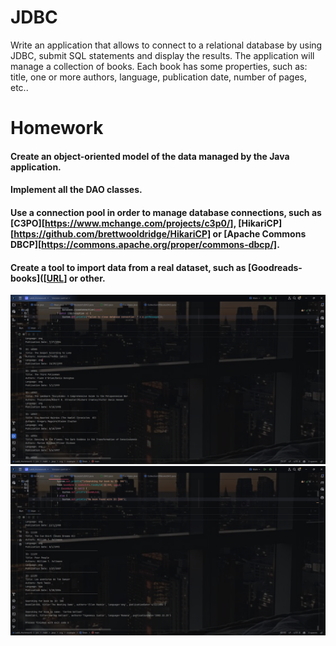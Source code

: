 
  # JDBC
Write an application that allows to connect to a relational database by using JDBC, submit SQL statements and display the results.
The application will manage a collection of books. Each book has some properties, such as: title, one or more authors, language, publication date, number of pages, etc.. 

# Homework 

  ####   Create an object-oriented model of the data managed by the Java application.
  ####   Implement all the DAO classes.
  ####  Use a connection pool in order to manage database connections, such as  [C3PO][https://www.mchange.com/projects/c3p0/], [HikariCP][https://github.com/brettwooldridge/HikariCP] or [Apache Commons DBCP][https://commons.apache.org/proper/commons-dbcp/].
  ####  Create a tool to import data from a real dataset, such as [Goodreads-books]([[URL](https://www.kaggle.com/datasets/jealousleopard/goodreadsbooks)] or other. 

![screenshot1](1.png)
![screenshot2](2.png)
